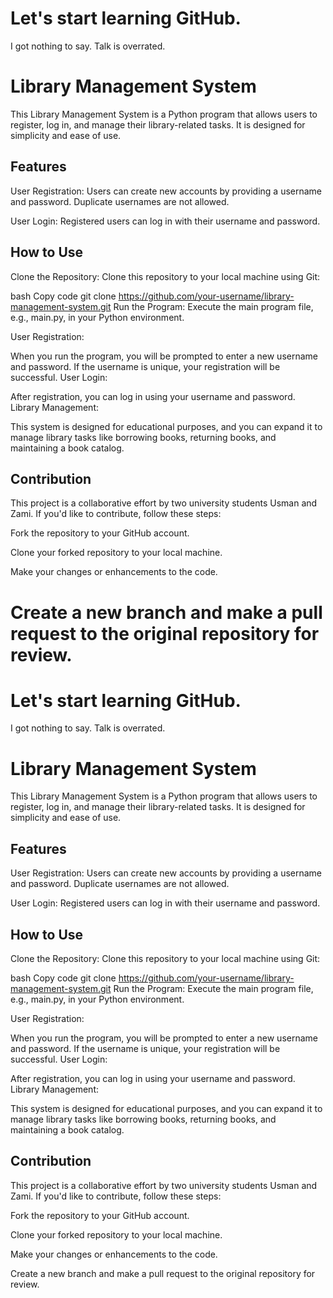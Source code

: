 <h1>Let's start learning GitHub.</h1>

<p>I got nothing to say. Talk is overrated.</p>

<h1>Library Management System</h2>

This Library Management System is a Python program that allows users to register, log in, and manage their library-related tasks. It is designed for simplicity and ease of use.

<h2>Features</h2>

User Registration: Users can create new accounts by providing a username and password. Duplicate usernames are not allowed.

User Login: Registered users can log in with their username and password.

<h2>How to Use</h2>
Clone the Repository: Clone this repository to your local machine using Git:

bash
Copy code
git clone https://github.com/your-username/library-management-system.git
Run the Program: Execute the main program file, e.g., main.py, in your Python environment.

User Registration:

When you run the program, you will be prompted to enter a new username and password.
If the username is unique, your registration will be successful.
User Login:

After registration, you can log in using your username and password.
Library Management:

This system is designed for educational purposes, and you can expand it to manage library tasks like borrowing books, returning books, and maintaining a book catalog.
<h2>Contribution</h2>
This project is a collaborative effort by two university students Usman and Zami. If you'd like to contribute, follow these steps:

Fork the repository to your GitHub account.

Clone your forked repository to your local machine.

Make your changes or enhancements to the code.

Create a new branch and make a pull request to the original repository for review.
=======

<h1>Let's start learning GitHub.</h1>

<p>I got nothing to say. Talk is overrated.</p>

<h1>Library Management System</h2>

This Library Management System is a Python program that allows users to register, log in, and manage their library-related tasks. It is designed for simplicity and ease of use.

<h2>Features</h2>

User Registration: Users can create new accounts by providing a username and password. Duplicate usernames are not allowed.

User Login: Registered users can log in with their username and password.

<h2>How to Use</h2>
Clone the Repository: Clone this repository to your local machine using Git:

bash
Copy code
git clone https://github.com/your-username/library-management-system.git
Run the Program: Execute the main program file, e.g., main.py, in your Python environment.

User Registration:

When you run the program, you will be prompted to enter a new username and password.
If the username is unique, your registration will be successful.
User Login:

After registration, you can log in using your username and password.
Library Management:

This system is designed for educational purposes, and you can expand it to manage library tasks like borrowing books, returning books, and maintaining a book catalog.
<h2>Contribution</h2>
This project is a collaborative effort by two university students Usman and Zami. If you'd like to contribute, follow these steps:

Fork the repository to your GitHub account.

Clone your forked repository to your local machine.

Make your changes or enhancements to the code.

Create a new branch and make a pull request to the original repository for review.
